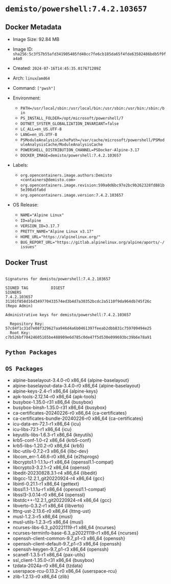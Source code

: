 # `demisto/powershell:7.4.2.103657`

## Docker Metadata
- Image Size: 92.84 MB
- Image ID: `sha256:5c3f57b55afd341905485fd40cc7fe6cb185da65f4fde63502486bdb5f9fa4a0`
- Created: `2024-07-16T14:45:35.017671209Z`
- Arch: `linux`/`amd64`
- Command: `["pwsh"]`
- Environment:
  - `PATH=/usr/local/sbin:/usr/local/bin:/usr/sbin:/usr/bin:/sbin:/bin`
  - `PS_INSTALL_FOLDER=/opt/microsoft/powershell/7`
  - `DOTNET_SYSTEM_GLOBALIZATION_INVARIANT=false`
  - `LC_ALL=en_US.UTF-8`
  - `LANG=en_US.UTF-8`
  - `PSModuleAnalysisCachePath=/var/cache/microsoft/powershell/PSModuleAnalysisCache/ModuleAnalysisCache`
  - `POWERSHELL_DISTRIBUTION_CHANNEL=PSDocker-Alpine-3.17`
  - `DOCKER_IMAGE=demisto/powershell:7.4.2.103657`
- Labels:
  - `org.opencontainers.image.authors:Demisto <containers@demisto.com>`
  - `org.opencontainers.image.revision:599a0d6bc97e2bc9b262328fd881b5e398a5fa6d`
  - `org.opencontainers.image.version:7.4.2.103657`

- OS Release:
  - `NAME="Alpine Linux"`
  - `ID=alpine`
  - `VERSION_ID=3.17.7`
  - `PRETTY_NAME="Alpine Linux v3.17"`
  - `HOME_URL="https://alpinelinux.org/"`
  - `BUG_REPORT_URL="https://gitlab.alpinelinux.org/alpine/aports/-/issues"`

## Docker Trust
```

Signatures for demisto/powershell:7.4.2.103657

SIGNED TAG          DIGEST                                                             SIGNERS
7.4.2.103657        31101f858d16d349770433574ed3b4d7a30352bcdc2a5110f9da964db745f26c   (Repo Admin)

Administrative keys for demisto/powershell:7.4.2.103657

  Repository Key:	57c84f1c31d7e08f329627aa946d4a6b0461397feeab2dbb831c759709494e25
  Root Key:	c7b526bf78424605165be488909e6d785c0de47f5d530e099693bc39b6e78a91

```

## `Python Packages`


## `OS Packages`

* alpine-baselayout-3.4.0-r0 x86_64 {alpine-baselayout}
* alpine-baselayout-data-3.4.0-r0 x86_64 {alpine-baselayout}
* alpine-keys-2.4-r1 x86_64 {alpine-keys}
* apk-tools-2.12.14-r0 x86_64 {apk-tools}
* busybox-1.35.0-r31 x86_64 {busybox}
* busybox-binsh-1.35.0-r31 x86_64 {busybox}
* ca-certificates-20240226-r0 x86_64 {ca-certificates}
* ca-certificates-bundle-20240226-r0 x86_64 {ca-certificates}
* icu-data-en-72.1-r1 x86_64 {icu}
* icu-libs-72.1-r1 x86_64 {icu}
* keyutils-libs-1.6.3-r1 x86_64 {keyutils}
* krb5-conf-1.0-r2 x86_64 {krb5-conf}
* krb5-libs-1.20.2-r0 x86_64 {krb5}
* libc-utils-0.7.2-r3 x86_64 {libc-dev}
* libcom_err-1.46.6-r0 x86_64 {e2fsprogs}
* libcrypto1.1-1.1.1u-r1 x86_64 {openssl1.1-compat}
* libcrypto3-3.2.1-r2 x86_64 {openssl}
* libedit-20230828.3.1-r4 x86_64 {libedit}
* libgcc-12.2.1_git20220924-r4 x86_64 {gcc}
* libintl-0.21.1-r1 x86_64 {gettext}
* libssl1.1-1.1.1u-r1 x86_64 {openssl1.1-compat}
* libssl3-3.0.14-r0 x86_64 {openssl}
* libstdc++-12.2.1_git20220924-r4 x86_64 {gcc}
* libverto-0.3.2-r1 x86_64 {libverto}
* lttng-ust-2.13.6-r0 x86_64 {lttng-ust}
* musl-1.2.3-r5 x86_64 {musl}
* musl-utils-1.2.3-r5 x86_64 {musl}
* ncurses-libs-6.3_p20221119-r1 x86_64 {ncurses}
* ncurses-terminfo-base-6.3_p20221119-r1 x86_64 {ncurses}
* openssh-client-common-9.7_p1-r3 x86_64 {openssh}
* openssh-client-default-9.7_p1-r3 x86_64 {openssh}
* openssh-keygen-9.7_p1-r3 x86_64 {openssh}
* scanelf-1.3.5-r1 x86_64 {pax-utils}
* ssl_client-1.35.0-r31 x86_64 {busybox}
* tzdata-2024a-r0 x86_64 {tzdata}
* userspace-rcu-0.13.2-r0 x86_64 {userspace-rcu}
* zlib-1.2.13-r0 x86_64 {zlib}
